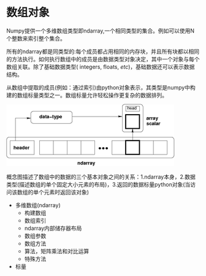 # 数组对象

Numpy提供一个多维数组类型即ndarray,一个相同类型的集合。例如可以使用N个整数来索引整个集合。

所有的ndarray都是同类型的:每个成员都占用相同的内存块，并且所有块都以相同的方法执行。如何执行数组中的成员是由数据类型对象决定，其中一个对象与每个数组关联。除了基础数据类型\( integers, floats, _etc_\)，基础数据还可以表示数据结构。

从数组中提取的成员\(例如：通过索引\)由python对象表示，其类型是numpy中构建的数组标量类型之一。数组标量允许轻松操作更复杂的数据排列。

![ndarray](.gitbook/assets/image.png)

概念图描述了数组中的数据的三个基本对象之间的关系：1.ndarray本身，2.数据类型\(描述数组的单个固定大小元素的布局\)，3.返回的数据标量python对象\(当访问该数组的单个元素时返回该对象\)

* 多维数组\(ndarray\)
  * 构建数组
  * 数组索引
  * ndarray内部储存器布局
  * 数组参数
  * 数组方法
  * 算法，矩阵乘法和对比运算
  * 特殊方法
* 标量 

